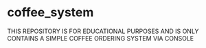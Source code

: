 # coffee_system

THIS REPOSITORY IS FOR EDUCATIONAL PURPOSES AND IS ONLY CONTAINS A SIMPLE COFFEE ORDERING SYSTEM VIA CONSOLE
